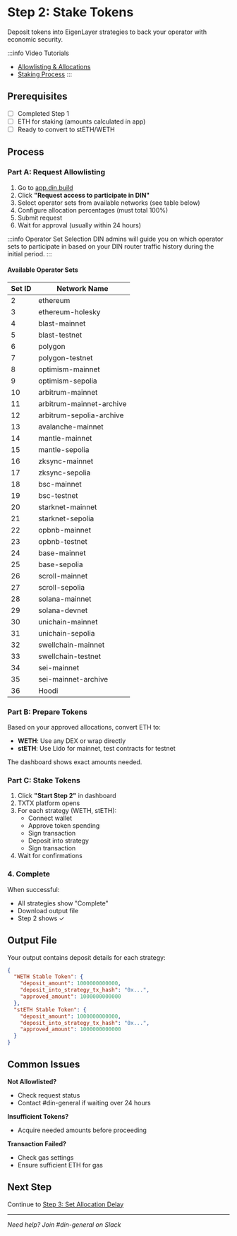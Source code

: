 # Step 2: Stake Tokens

Deposit tokens into EigenLayer strategies to back your operator with economic security.

:::info Video Tutorials
- [Allowlisting & Allocations](https://www.loom.com/share/39a6e731504749eca9b5dff11db9a038?sid=b0b0942c-e3ee-4635-87cf-61f785a9933f)
- [Staking Process](https://www.loom.com/share/871e1f969e664f73ae64f033d434ffce?sid=09ba1cf4-726b-4a44-8fd0-49f064edb364)
:::

## Prerequisites

- [ ] Completed Step 1
- [ ] ETH for staking (amounts calculated in app)
- [ ] Ready to convert to stETH/WETH

## Process

### Part A: Request Allowlisting

1. Go to [app.din.build](https://app.din.build)
2. Click **"Request access to participate in DIN"**
3. Select operator sets from available networks (see table below)
4. Configure allocation percentages (must total 100%)
5. Submit request
6. Wait for approval (usually within 24 hours)

:::info Operator Set Selection
DIN admins will guide you on which operator sets to participate in based on your DIN router traffic history during the initial period.
:::

#### Available Operator Sets

| Set ID | Network Name |
|--------|-------------|
| 2 | ethereum |
| 3 | ethereum-holesky |
| 4 | blast-mainnet |
| 5 | blast-testnet |
| 6 | polygon |
| 7 | polygon-testnet |
| 8 | optimism-mainnet |
| 9 | optimism-sepolia |
| 10 | arbitrum-mainnet |
| 11 | arbitrum-mainnet-archive |
| 12 | arbitrum-sepolia-archive |
| 13 | avalanche-mainnet |
| 14 | mantle-mainnet |
| 15 | mantle-sepolia |
| 16 | zksync-mainnet |
| 17 | zksync-sepolia |
| 18 | bsc-mainnet |
| 19 | bsc-testnet |
| 20 | starknet-mainnet |
| 21 | starknet-sepolia |
| 22 | opbnb-mainnet |
| 23 | opbnb-testnet |
| 24 | base-mainnet |
| 25 | base-sepolia |
| 26 | scroll-mainnet |
| 27 | scroll-sepolia |
| 28 | solana-mainnet |
| 29 | solana-devnet |
| 30 | unichain-mainnet |
| 31 | unichain-sepolia |
| 32 | swellchain-mainnet |
| 33 | swellchain-testnet |
| 34 | sei-mainnet |
| 35 | sei-mainnet-archive |
| 36 | Hoodi |

### Part B: Prepare Tokens

Based on your approved allocations, convert ETH to:


- **WETH**: Use any DEX or wrap directly
- **stETH**: Use Lido for mainnet, test contracts for testnet

The dashboard shows exact amounts needed.

### Part C: Stake Tokens

1. Click **"Start Step 2"** in dashboard
2. TXTX platform opens
3. For each strategy (WETH, stETH):
   - Connect wallet
   - Approve token spending
   - Sign transaction
   - Deposit into strategy
   - Sign transaction
4. Wait for confirmations

### 4. Complete

When successful:

- All strategies show "Complete"
- Download output file
- Step 2 shows ✓

## Output File

Your output contains deposit details for each strategy:

```json
{
  "WETH Stable Token": {
    "deposit_amount": 1000000000000,
    "deposit_into_strategy_tx_hash": "0x...",
    "approved_amount": 1000000000000
  },
  "stETH Stable Token": {
    "deposit_amount": 1000000000000,
    "deposit_into_strategy_tx_hash": "0x...",
    "approved_amount": 1000000000000
  }
}
```

## Common Issues

**Not Allowlisted?**
- Check request status
- Contact #din-general if waiting over 24 hours

**Insufficient Tokens?**
- Acquire needed amounts before proceeding

**Transaction Failed?**
- Check gas settings
- Ensure sufficient ETH for gas

## Next Step

Continue to [Step 3: Set Allocation Delay](./step-3-allocation-delay.md)

---

*Need help? Join #din-general on Slack*
